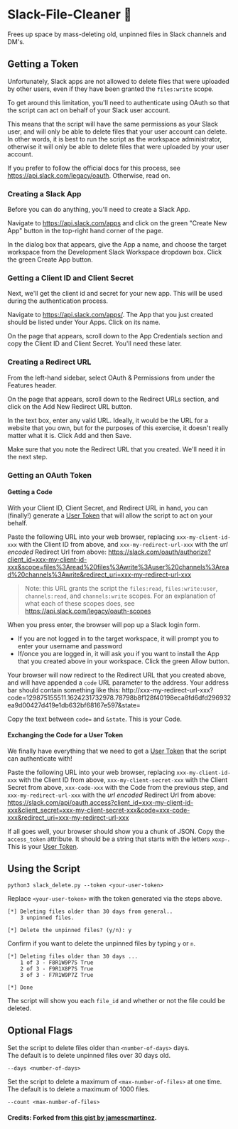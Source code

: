 # Slack-File-Cleaner 🛁
Frees up space by mass-deleting old, unpinned files in Slack channels and DM's.

## Getting a Token
Unfortunately, Slack apps are not allowed to delete files that were uploaded by other users, even if they have been granted the `files:write` scope.

To get around this limitation, you'll need to authenticate using OAuth so that the script can act on behalf of your Slack user account. 

This means that the script will have the same permissions as your Slack user, and will only be able to delete files that your user account can delete. In other words, it is best to run the script as the workspace administrator, otherwise it will only be able to delete files that were uploaded by your user account.

If you prefer to follow the official docs for this process, see https://api.slack.com/legacy/oauth. Otherwise, read on.

### Creating a Slack App
Before you can do anything, you'll need to create a Slack App.

Navigate to https://api.slack.com/apps and click on the green "Create New App" button in the top-right hand corner of the page.

In the dialog box that appears, give the App a name, and choose the target workspace from the Development Slack Workspace dropdown box. Click the green Create App button.

### Getting a Client ID and Client Secret
Next, we'll get the client id and secret for your new app. This will be used during the authentication process.

Navigate to https://api.slack.com/apps/. The App that you just created should be listed under Your Apps. Click on its name.

On the page that appears, scroll down to the App Credentials section and copy the Client ID and Client Secret. You'll need these later.

### Creating a Redirect URL
From the left-hand sidebar, select OAuth & Permissions from under the Features header.

On the page that appears, scroll down to the Redirect URLs section, and click on the Add New Redirect URL button.

In the text box, enter any valid URL. Ideally, it would be the URL for a website that you own, but for the purposes of this exercise, it doesn't really matter what it is. Click Add and then Save.

Make sure that you note the Redirect URL that you created. We'll need it in the next step.

### Getting an OAuth Token
#### Getting a Code
With your Client ID, Client Secret, and Redirect URL in hand, you can (finally!) generate a [User Token](https://api.slack.com/authentication/token-types#user) that will allow the script to act on your behalf.

Paste the following URL into your web browser, replacing `xxx-my-client-id-xxx` with the Client ID from above, and `xxx-my-redirect-url-xxx` with the *url encoded* Redirect Url from above:
https://slack.com/oauth/authorize?client_id=xxx-my-client-id-xxx&scope=files%3Aread%20files%3Awrite%3Auser%20channels%3Aread%20channels%3Awrite&redirect_uri=xxx-my-redirect-url-xxx

> Note: this URL grants the script the `files:read`, `files:write:user`, `channels:read`, and `channels:write` scopes. For an explanation of what each of these scopes does, see https://api.slack.com/legacy/oauth-scopes

When you press enter, the browser will pop up a Slack login form. 
 * If you are not logged in to the target workspace, it will prompt you to enter your username and password
 * If/once you are logged in, it will ask you if you want to install the App that you created above in your workspace. Click the green Allow button.

 Your browser will now redirect to the Redirect URL that you created above, and will have appended a `code` URL parameter to the address. Your address bar should contain something like this:
 http://xxx-my-redirect-url-xxx?code=129875155511.1624231732978.78798b8f128f40198eca8fd6dfd296932ea9d00427d419e1db632bf68167e597&state=

 Copy the text between `code=` and `&state`. This is your Code.

 #### Exchanging the Code for a User Token
 We finally have everything that we need to get a [User Token](https://api.slack.com/authentication/token-types#user) that the script can authenticate with!

 Paste the following URL into your web browser, replacing `xxx-my-client-id-xxx` with the Client ID from above, `xxx-my-client-secret-xxx` with the Client Secret from above, `xxx-code-xxx` with the Code from the previous step, and `xxx-my-redirect-url-xxx` with the *url encoded* Redirect Url from above:
 https://slack.com/api/oauth.access?client_id=xxx-my-client-id-xxx&client_secret=xxx-my-client-secret-xxx&code=xxx-code-xxx&redirect_uri=xxx-my-redirect-url-xxx

If all goes well, your browser should show you a chunk of JSON. Copy the `access_token` attribute. It should be a string that starts with the letters `xoxp-`. This is your [User Token](https://api.slack.com/authentication/token-types#user).

## Using the Script
```
python3 slack_delete.py --token <your-user-token>
```
Replace `<your-user-token>` with the token generated via the steps above.
```
[*] Deleting files older than 30 days from general..
    3 unpinned files.
  
[*] Delete the unpinned files? (y/n): y
```
Confirm if you want to delete the unpinned files by typing `y` or `n`.
```
[*] Deleting files older than 30 days ...
    1 of 3 - F8R1W9P7S True
    2 of 3 - F9R1X8P7S True
    3 of 3 - F7R1W9P7Z True

[*] Done
```
The script will show you each `file_id` and whether or not the file could be deleted.


## Optional Flags
Set the script to delete files older than `<number-of-days>` days. <br>The default is to delete unpinned files over 30 days old.
```
--days <number-of-days>
```
Set the script to delete a maximum of `<max-number-of-files>` at one time. <br>The default is to delete a maximum of 1000 files.
```
--count <max-number-of-files>
```

#### Credits: Forked from [this gist by jamescmartinez](https://gist.github.com/jamescmartinez/909401b19c0f779fc9c1).
